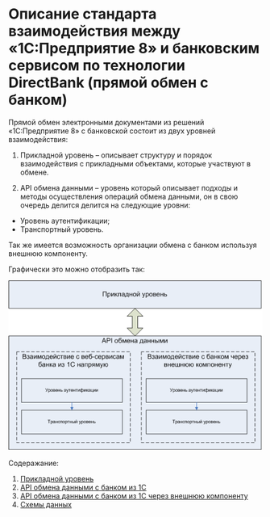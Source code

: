 # Описание стандарта взаимодействия между «1С:Предприятие 8» и банковским сервисом по технологии DirectBank (прямой обмен с банком)

Прямой обмен электронными документами из решений «1С:Предприятие 8» с банковской состоит из двух уровней взаимодействия:

1. Прикладной уровень – описывает структуру и порядок взаимодействия с прикладными объектами, которые участвуют в обмене.

2. API обмена данными – уровень который описывает подходы и методы осуществления операций обмена данными, он в свою очередь делится делится на следующие уровни:
 - Уровень аутентификации;
 - Транспортный уровень.

Так же имеется возможность организации обмена с банком используя внешнюю компоненту.

Графически это можно отобразить так:

![](https://raw.githubusercontent.com/1C-Company/DirectBank/master/doc/doc_imgs/level_description.png)

Содеражание:
 1.  [Прикладной уровень](https://github.com/1C-Company/DirectBank/blob/master/doc/application-layer/readme.md)
 2.  [API обмена данными с банком из 1С](https://github.com/1C-Company/DirectBank/blob/master/doc/transport-api/readme.md)
 3.  [API обмена данными с банком из 1С через внешнюю компоненту](https://github.com/1C-Company/DirectBank/blob/master/doc/vk-transport-api/readme.md)
 4.  [Схемы данных](https://github.com/1C-Company/DirectBank/blob/master/doc/xsd-scheme/readme.md)
